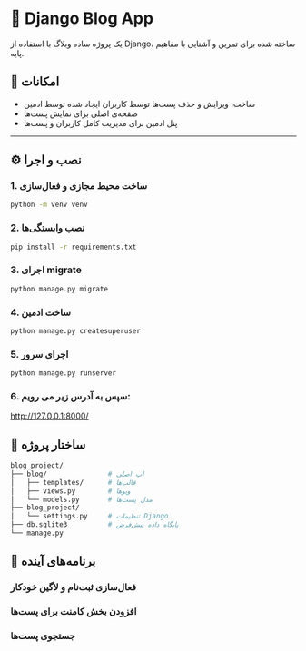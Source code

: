 # 📝 Django Blog App

یک پروژه ساده وبلاگ با استفاده از Django، ساخته شده برای تمرین و آشنایی با مفاهیم پایه‌.

## 📌 امکانات

- ساخت، ویرایش و حذف پست‌ها توسط کاربران ایجاد شده توسط ادمین
- صفحه‌ی اصلی برای نمایش پست‌ها
- پنل ادمین برای مدیریت کامل کاربران و پست‌ها

---

## ⚙️ نصب و اجرا

### 1. ساخت محیط مجازی و فعال‌سازی
```bash
python -m venv venv
```
### 2. نصب وابستگی‌ها
```bash
pip install -r requirements.txt
```
### 3. اجرای migrate
```bash
python manage.py migrate
```
### 4. ساخت ادمین
```bash
python manage.py createsuperuser
```
### 5. اجرای سرور
```bash
python manage.py runserver
```
### 6. سپس به آدرس زیر می رویم:
http://127.0.0.1:8000/
## 🧩 ساختار پروژه
```bash
blog_project/
├── blog/               # اپ اصلی
│   ├── templates/      # قالب‌ها
│   ├── views.py        # ویوها
│   └── models.py       # مدل پست‌ها
├── blog_project/
│   └── settings.py     # تنظیمات Django
├── db.sqlite3          # پایگاه داده پیش‌فرض
└── manage.py
```
## 🔮 برنامه‌های آینده
### فعال‌سازی ثبت‌نام و لاگین خودکار

### افزودن بخش کامنت برای پست‌ها

### جستجوی پست‌ها


